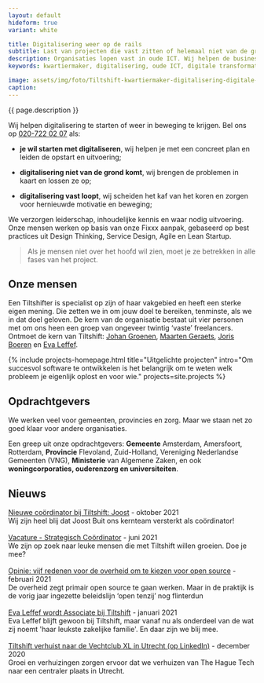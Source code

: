 ```yaml
---
layout: default
hideform: true
variant: white

title: Digitalisering weer op de rails
subtitle: Last van projecten die vast zitten of helemaal niet van de grond komen? Klaar met oude ICT? Wij lossen het op!
description: Organisaties lopen vast in oude ICT. Wij helpen de business hier uit te komen. We lopen mee met de uitvoerenden en ontwerpen samen met hen de benodigde vernieuwing. Zo zorgen we snel voor concreet resultaat én pragmatische innovatie.
keywords: kwartiermaker, digitalisering, oude ICT, digitale transformatie, probleemgedreven innovatie, software design thinking, human centered design, service design, lean startup, lean ux, agile development, xp, scrum, labs, apps, projecten, advies, consultancy, overheid, overheden, publieke sector, mens centraal, common ground, open source, creative commons, creative thinking, open collaboration, Fixxx, Push

image: assets/img/foto/Tiltshift-kwartiermaker-digitalisering-digitale-transformatie-probleemgedreven-innovatie.jpg
caption:
---
```


{{ page.description }}

Wij helpen digitalisering te starten of weer in beweging te krijgen. Bel ons op <a href="tel:+31207220207">020-722 02 07</a> als:

- **je wil starten met digitaliseren**, wij helpen je met een concreet plan en leiden de opstart en uitvoering;

- **digitalisering niet van de grond komt**, wij brengen de problemen in kaart en lossen ze op;

- **digitalisering vast loopt**, wij scheiden het kaf van het koren en zorgen voor hernieuwde motivatie en beweging;

We verzorgen leiderschap, inhoudelijke kennis en waar nodig uitvoering. Onze mensen werken op basis van onze Fixxx aanpak, gebaseerd op best practices uit Design Thinking, Service Design, Agile en Lean Startup.

> Als je mensen niet over het hoofd wil zien, moet je ze betrekken in alle fases van het project.

## Onze mensen
Een Tiltshifter is specialist op zijn of haar vakgebied en heeft een sterke eigen mening. Die zetten we in om jouw doel te bereiken, tenminste, als we in dat doel geloven. De kern van de organisatie bestaat uit vier personen met om ons heen een groep van ongeveer twintig ‘vaste’ freelancers.
Ontmoet de kern van Tiltshift: [Johan Groenen](/mensen/johan-groenen/), [Maarten Geraets](/mensen/maarten-geraets/), [Joris Boeren](/mensen/joris-boeren/) en [Eva Leffef](/mensen/eva-leffef/).


{% include projects-homepage.html title="Uitgelichte projecten" intro="Om succesvol software te ontwikkelen is het belangrijk om te weten welk probleem je eigenlijk oplost en voor wie." projects=site.projects %}

## Opdrachtgevers
We werken veel voor gemeenten, provincies en zorg. Maar we staan net zo goed klaar voor andere organisaties.

Een greep uit onze opdrachtgevers: 
**Gemeente** Amsterdam, Amersfoort, Rotterdam, **Provincie** Flevoland, Zuid-Holland, Vereniging Nederlandse Gemeenten (VNG), **Ministerie** van Algemene Zaken, en ook **woningcorporaties, ouderenzorg en universiteiten**.

## Nieuws

[Nieuwe coördinator bij Tiltshift: Joost](/2021/10/04/2021-10-01-Nieuwe-coordinator-bij-Tiltshift-Joost.html) - oktober 2021<br>Wij zijn heel blij dat Joost Buit ons kernteam versterkt als coördinator!
<br><br>
[Vacature - Strategisch Coördinator](/2021/06/30/Vacature-Strategisch-Coordinator.html) - juni 2021<br>We zijn op zoek naar leuke mensen die met Tiltshift willen groeien. Doe je mee?
<br><br>
[Opinie: vijf redenen voor de overheid om te kiezen voor open source](https://www.tiltshift.nl/2021/02/08/Vijf-redenen-voor-de-overheid-om-te-kiezen-voor-open-source.html) - februari 2021<br>De overheid zegt primair open source te gaan werken. Maar in de praktijk is de vorig jaar ingezette beleidslijn ‘open tenzij’ nog flinterdun
<br><br>
[Eva Leffef wordt Associate bij Tiltshift](https://www.tiltshift.nl/2021/01/25/Eva-Leffef-Onderdeel-Van-Tiltshift.html) - januari 2021<br>Eva Leffef blijft gewoon bij Tiltshift, maar vanaf nu als onderdeel van de wat zij noemt 'haar leukste zakelijke familie'. En daar zijn we blij mee.
<br><br>
[Tiltshift verhuist naar de Vechtclub XL in Utrecht (op LinkedIn)](https://www.linkedin.com/feed/update/urn:li:activity:6746708254681890816) - december 2020<br>Groei en verhuizingen zorgen ervoor dat we verhuizen van The Hague Tech naar een centraler plaats in Utrecht.
